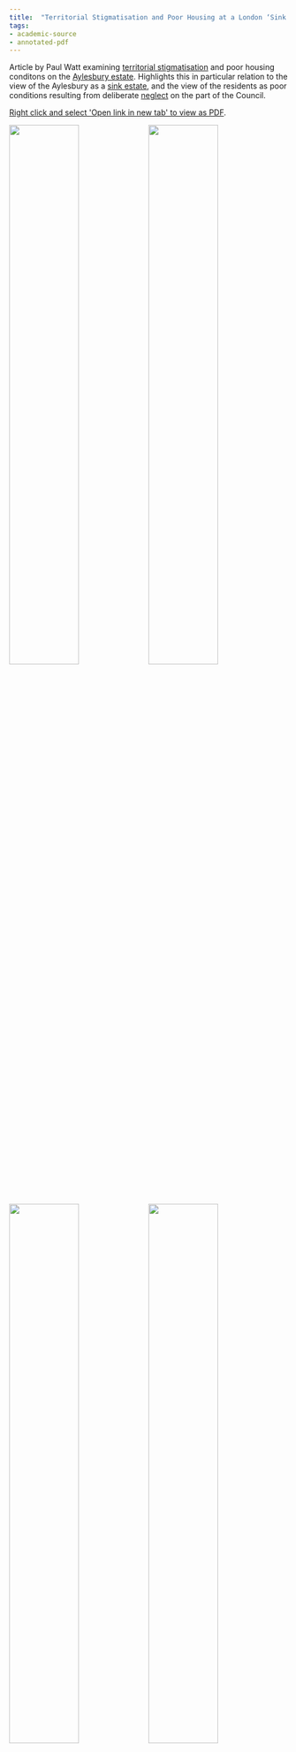 ```yaml
---
title:  "Territorial Stigmatisation and Poor Housing at a London ‘Sink Estate’"
tags:
- academic-source
- annotated-pdf
---
```



Article by Paul Watt examining [territorial stigmatisation](cause-effect-affect/territorial-stigmatisation) and poor housing conditons on the [Aylesbury estate](cases/aylesbury). Highlights this in particular relation to the view of the Aylesbury as a [sink estate](cause-effect-affect/sink-estate), and the view of the residents as poor conditions resulting from deliberate [neglect](cause-effect-affect/neglect) on the part of the Council.

<a href="https://elaraks.github.io/dampcapital/images/theory/watt-territorial-stigma-poor-housing.pdf" target="_blank">Right click and select 'Open link in new tab' to view as PDF</a>.


<img src="https://elaraks.github.io/dampcapital/watt-territorial-stigma-poor-housing-01.jpg" width="50%"/><img src="https://elaraks.github.io/dampcapital/watt-territorial-stigma-poor-housing-02.jpg" width="50%"/>
<img src="https://elaraks.github.io/dampcapital/watt-territorial-stigma-poor-housing-03.jpg" width="50%"/><img src="https://elaraks.github.io/dampcapital/watt-territorial-stigma-poor-housing-04.jpg" width="50%"/>
<img src="https://elaraks.github.io/dampcapital/watt-territorial-stigma-poor-housing-05.jpg" width="50%"/><img src="https://elaraks.github.io/dampcapital/watt-territorial-stigma-poor-housing-06.jpg" width="50%"/>
<img src="https://elaraks.github.io/dampcapital/watt-territorial-stigma-poor-housing-07.jpg" width="50%"/><img src="https://elaraks.github.io/dampcapital/watt-territorial-stigma-poor-housing-08.jpg" width="50%"/>
<img src="https://elaraks.github.io/dampcapital/watt-territorial-stigma-poor-housing-09.jpg" width="50%"/><img src="https://elaraks.github.io/dampcapital/watt-territorial-stigma-poor-housing-10.jpg" width="50%"/>
<img src="https://elaraks.github.io/dampcapital/watt-territorial-stigma-poor-housing-11.jpg" width="50%"/><img src="https://elaraks.github.io/dampcapital/watt-territorial-stigma-poor-housing-12.jpg" width="50%"/>
